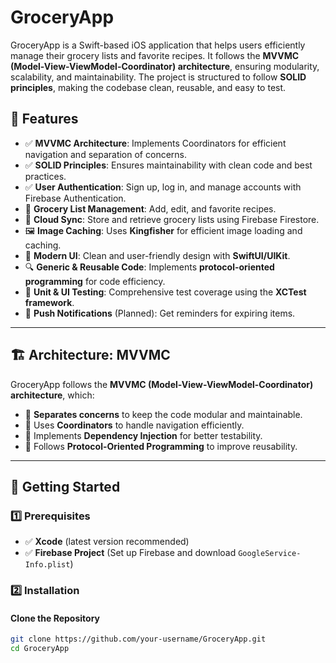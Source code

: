
# GroceryApp

GroceryApp is a Swift-based iOS application that helps users efficiently manage their grocery lists and favorite recipes. It follows the **MVVMC (Model-View-ViewModel-Coordinator) architecture**, ensuring modularity, scalability, and maintainability. The project is structured to follow **SOLID principles**, making the codebase clean, reusable, and easy to test.

## 📌 Features
- ✅ **MVVMC Architecture**: Implements Coordinators for efficient navigation and separation of concerns.
- ✅ **SOLID Principles**: Ensures maintainability with clean code and best practices.
- ✅ **User Authentication**: Sign up, log in, and manage accounts with Firebase Authentication.
- 🛒 **Grocery List Management**: Add, edit, and favorite recipes.
- 📡 **Cloud Sync**: Store and retrieve grocery lists using Firebase Firestore.
- 🖼 **Image Caching**: Uses **Kingfisher** for efficient image loading and caching.
- 📱 **Modern UI**: Clean and user-friendly design with **SwiftUI/UIKit**.
- 🔍 **Generic & Reusable Code**: Implements **protocol-oriented programming** for code efficiency.
- 🧪 **Unit & UI Testing**: Comprehensive test coverage using the **XCTest framework**.
- 🔔 **Push Notifications** (Planned): Get reminders for expiring items.

---

## 🏗 **Architecture: MVVMC**
GroceryApp follows the **MVVMC (Model-View-ViewModel-Coordinator) architecture**, which:
- 📌 **Separates concerns** to keep the code modular and maintainable.
- 📌 Uses **Coordinators** to handle navigation efficiently.
- 📌 Implements **Dependency Injection** for better testability.
- 📌 Follows **Protocol-Oriented Programming** to improve reusability.
---

## 🚀 Getting Started

### 1️⃣ **Prerequisites**
- ✅ **Xcode** (latest version recommended)
- ✅ **Firebase Project** (Set up Firebase and download `GoogleService-Info.plist`)

### 2️⃣ **Installation**
#### **Clone the Repository**
```sh
git clone https://github.com/your-username/GroceryApp.git
cd GroceryApp
